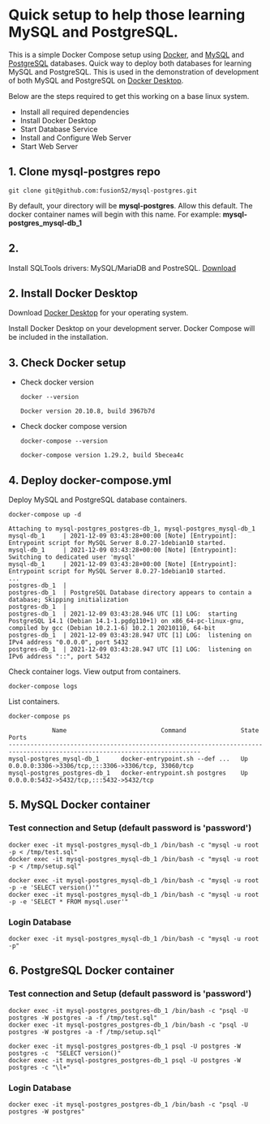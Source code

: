 # Quick setup to help those learning MySQL and PostgreSQL.

This is a simple Docker Compose setup using [Docker](https://www.docker.com), and [MySQL](https://www.mysql.com/) and [PostgreSQL](https://www.postgresql.org/) databases.
Quick way to deploy both databases for learning MySQL and PostgreSQL.
This is used in the demonstration of development of both MySQL and PostgreSQL on [Docker Desktop](https://www.docker.com/products/docker-desktop/alternatives).

Below are the steps required to get this working on a base linux system.

- Install all required dependencies
- Install Docker Desktop
- Start Database Service
- Install and Configure Web Server
- Start Web Server

## 1. Clone mysql-postgres repo

    git clone git@github.com:fusion52/mysql-postgres.git

By default, your directory will be **mysql-postgres**. Allow this default. The docker container names will begin with this name. For example: **mysql-postgres_mysql-db_1**

## 2.

Install SQLTools drivers: MySQL/MariaDB and PostreSQL. [Download](https://marketplace.visualstudio.com/search?term=tag%3Asqltools-driver&target=VSCode&category=All%20categories&sortBy=Relevance)

## 2. Install Docker Desktop

Download [Docker Desktop](https://www.docker.com/products/docker-desktop/alternatives) for your operating system.

Install Docker Desktop on your development server. Docker Compose will be included in the installation.

## 3. Check Docker setup

- Check docker version

  ```
  docker --version

  Docker version 20.10.8, build 3967b7d
  ```

- Check docker compose version

  ```
  docker-compose --version

  docker-compose version 1.29.2, build 5becea4c
  ```

## 4. Deploy docker-compose.yml

Deploy MySQL and PostgreSQL database containers.

```
docker-compose up -d
```

```
Attaching to mysql-postgres_postgres-db_1, mysql-postgres_mysql-db_1
mysql-db_1     | 2021-12-09 03:43:28+00:00 [Note] [Entrypoint]: Entrypoint script for MySQL Server 8.0.27-1debian10 started.
mysql-db_1     | 2021-12-09 03:43:28+00:00 [Note] [Entrypoint]: Switching to dedicated user 'mysql'
mysql-db_1     | 2021-12-09 03:43:28+00:00 [Note] [Entrypoint]: Entrypoint script for MySQL Server 8.0.27-1debian10 started.
...
postgres-db_1  |
postgres-db_1  | PostgreSQL Database directory appears to contain a database; Skipping initialization
postgres-db_1  |
postgres-db_1  | 2021-12-09 03:43:28.946 UTC [1] LOG:  starting PostgreSQL 14.1 (Debian 14.1-1.pgdg110+1) on x86_64-pc-linux-gnu, compiled by gcc (Debian 10.2.1-6) 10.2.1 20210110, 64-bit
postgres-db_1  | 2021-12-09 03:43:28.947 UTC [1] LOG:  listening on IPv4 address "0.0.0.0", port 5432
postgres-db_1  | 2021-12-09 03:43:28.947 UTC [1] LOG:  listening on IPv6 address "::", port 5432
```

Check container logs. View output from containers.

```
docker-compose logs
```

List containers.

```
docker-compose ps
```

```
            Name                          Command               State                          Ports
---------------------------------------------------------------------------------------------------------------------------
mysql-postgres_mysql-db_1      docker-entrypoint.sh --def ...   Up      0.0.0.0:3306->3306/tcp,:::3306->3306/tcp, 33060/tcp
mysql-postgres_postgres-db_1   docker-entrypoint.sh postgres    Up      0.0.0.0:5432->5432/tcp,:::5432->5432/tcp
```

## 5. MySQL Docker container

### Test connection and Setup (default password is 'password')

```
docker exec -it mysql-postgres_mysql-db_1 /bin/bash -c "mysql -u root -p < /tmp/test.sql"
docker exec -it mysql-postgres_mysql-db_1 /bin/bash -c "mysql -u root -p < /tmp/setup.sql"
```

```
docker exec -it mysql-postgres_mysql-db_1 /bin/bash -c "mysql -u root -p -e 'SELECT version()'"
docker exec -it mysql-postgres_mysql-db_1 /bin/bash -c "mysql -u root -p -e 'SELECT * FROM mysql.user'"
```

### Login Database

```
docker exec -it mysql-postgres_mysql-db_1 /bin/bash -c "mysql -u root -p"
```

## 6. PostgreSQL Docker container

### Test connection and Setup (default password is 'password')

```
docker exec -it mysql-postgres_postgres-db_1 /bin/bash -c "psql -U postgres -W postgres -a -f /tmp/test.sql"
docker exec -it mysql-postgres_postgres-db_1 /bin/bash -c "psql -U postgres -W postgres -a -f /tmp/setup.sql"
```

```
docker exec -it mysql-postgres_postgres-db_1 psql -U postgres -W postgres -c  "SELECT version()"
docker exec -it mysql-postgres_postgres-db_1 psql -U postgres -W postgres -c "\l+"
```

### Login Database

```
docker exec -it mysql-postgres_postgres-db_1 /bin/bash -c "psql -U postgres -W postgres"
```
